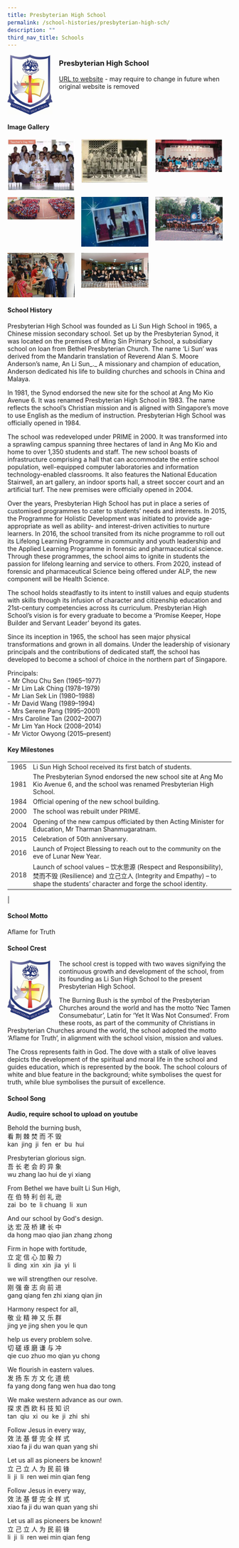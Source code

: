 ```yaml
---
title: Presbyterian High School
permalink: /school-histories/presbyterian-high-sch/
description: ""
third_nav_title: Schools
---
```

<img src="/images/presbyterianhighsch1.jpg" style="width:20%;margin-right:15px;" align = "left">

### **Presbyterian High School**
[URL to website](https://presbyterian.moe.edu.sg/) - may require to change in future when original website is removed

<br clear="left">

#### **Image Gallery**

<p><a href="https://staging.d1yxymztqoj7qn.amplifyapp.com/images/presbyterianhighsch2.jpg">  
<img src="/images/presbyterianhighsch2.jpg" style="width:30%;margin-right:15px;" align = "left">
</a></p>

<p><a href="https://staging.d1yxymztqoj7qn.amplifyapp.com/images/presbyterianhighsch3.jpg">  
<img src="/images/presbyterianhighsch3.jpg" style="width:30%;margin-right:15px;" align = "left">
</a></p>

<p><a href="https://staging.d1yxymztqoj7qn.amplifyapp.com/images/presbyterianhighsch4.jpg">  
<img src="/images/presbyterianhighsch4.jpg" style="width:30%;margin-right:15px;" align = "left">
</a></p>

<br clear="left">

<p><a href="https://staging.d1yxymztqoj7qn.amplifyapp.com/images/presbyterianhighsch5.jpg">  
<img src="/images/presbyterianhighsch5.jpg" style="width:30%;margin-right:15px;" align = "left">
</a></p>

<p><a href="https://staging.d1yxymztqoj7qn.amplifyapp.com/images/presbyterianhighsch6.jpg">  
<img src="/images/presbyterianhighsch6.jpg" style="width:30%;margin-right:15px;" align = "left">
</a></p>

<p><a href="https://staging.d1yxymztqoj7qn.amplifyapp.com/images/presbyterianhighsch7.jpg">  
<img src="/images/presbyterianhighsch7.jpg" style="width:30%;margin-right:15px;" align = "left">
</a></p>

<br clear="left">

<p><a href="https://staging.d1yxymztqoj7qn.amplifyapp.com/images/presbyterianhighsch8.jpg">  
<img src="/images/presbyterianhighsch8.jpg" style="width:30%;margin-right:15px;" align = "left">
</a></p>

<p><a href="https://staging.d1yxymztqoj7qn.amplifyapp.com/images/presbyterianhighsch9.jpg">  
<img src="/images/presbyterianhighsch9.jpg" style="width:30%;margin-right:15px;" align = "left">
</a></p>

<br clear="left">

#### **School History**
Presbyterian High School was founded as Li Sun High School in 1965, a Chinese mission secondary school. Set up by the Presbyterian Synod, it was located on the premises of Ming Sin Primary School, a subsidiary school on loan from Bethel Presbyterian Church. The name ‘Li Sun’ was derived from the Mandarin translation of Reverend Alan S. Moore Anderson’s name, An Li Sun_._ A missionary and champion of education, Anderson dedicated his life to building churches and schools in China and Malaya. 

In 1981, the Synod endorsed the new site for the school at Ang Mo Kio Avenue 6. It was renamed Presbyterian High School in 1983. The name reflects the school’s Christian mission and is aligned with Singapore’s move to use English as the medium of instruction. Presbyterian High School was officially opened in 1984.

The school was redeveloped under PRIME in 2000. It was transformed into a sprawling campus spanning three hectares of land in Ang Mo Kio and home to over 1,350 students and staff. The new school boasts of infrastructure comprising a hall that can accommodate the entire school population, well-equipped computer laboratories and information technology-enabled classrooms. It also features the National Education Stairwell, an art gallery, an indoor sports hall, a street soccer court and an artificial turf. The new premises were officially opened in 2004.

Over the years, Presbyterian High School has put in place a series of customised programmes to cater to students’ needs and interests. In 2015, the Programme for Holistic Development was initiated to provide age-appropriate as well as ability- and interest-driven activities to nurture learners. In 2016, the school transited from its niche programme to roll out its Lifelong Learning Programme in community and youth leadership and the Applied Learning Programme in forensic and pharmaceutical science. Through these programmes, the school aims to ignite in students the passion for lifelong learning and service to others. From 2020, instead of forensic and pharmaceutical Science being offered under ALP, the new component will be Health Science.

The school holds steadfastly to its intent to instill values and equip students with skills through its infusion of character and citizenship education and 21st-century competencies across its curriculum. Presbyterian High School’s vision is for every graduate to become a ‘Promise Keeper, Hope Builder and Servant Leader’ beyond its gates.

Since its inception in 1965, the school has seen major physical transformations and grown in all domains. Under the leadership of visionary principals and the contributions of dedicated staff, the school has developed to become a school of choice in the northern part of Singapore.

Principals:<br>
\- Mr Chou Chu Sen (1965–1977)<br>
\- Mr Lim Lak Ching (1978–1979)<br>
\- Mr Lian Sek Lin (1980–1988)<br>
\- Mr David Wang (1989–1994)<br>
\- Mrs Serene Pang (1995–2001)<br>
\- Mrs Caroline Tan (2002–2007)<br>
\- Mr Lim Yan Hock (2008–2014)<br>
\- Mr Victor Owyong (2015–present)

#### **Key Milestones**

|  |  |
|:---:|---|
| 1965 | Li Sun High School received its first batch of students. |
| 1981 | The Presbyterian Synod endorsed the new school site at Ang Mo Kio Avenue 6, and the school was renamed Presbyterian High School. |
| 1984 | Official opening of the new school building. |
| 2000 | The school was rebuilt under PRIME. |
| 2004 | Opening of the new campus officiated by then Acting Minister for Education, Mr Tharman Shanmugaratnam. |
| 2015 | Celebration of 50th anniversary. |
| 2016 | Launch of Project Blessing to reach out to the community on the eve of Lunar New Year. |
| 2018 | Launch of school values – 饮水思源 (Respect and Responsibility), 焚而不毁 (Resilience) and 立己立人 (Integrity and Empathy) – to shape the students’ character and forge the school identity. |
|

#### **School Motto**
Aflame for Truth

#### **School Crest**
<img src="/images/presbyterianhighsch1.jpg" style="width:20%;margin-right:15px;" align = "left">

The school crest is topped with two waves signifying the continuous growth and development of the school, from its founding as Li Sun High School to the present Presbyterian High School.

The Burning Bush is the symbol of the Presbyterian Churches around the world and has the motto ‘Nec Tamen Consumebatur’, Latin for ‘Yet It Was Not Consumed’. From these roots, as part of the community of Christians in Presbyterian Churches around the world, the school adopted the motto ‘Aflame for Truth’, in alignment with the school vision, mission and values.

The Cross represents faith in God. The dove with a stalk of olive leaves depicts the development of the spiritual and moral life in the school and guides education, which is represented by the book. The school colours of white and blue feature in the background; white symbolises the quest for truth, while blue symbolises the pursuit of excellence.

#### **School Song**
**Audio, require school to upload on youtube**

Behold the burning bush,<br>
看 荆 棘 焚 而 不 毁<br>
kan  jing  ji  fen  er  bu  hui

Presbyterian glorious sign.<br>
吾 长 老 会 的 异 象<br>
wu zhang lao hui de yi xiang

From Bethel we have built Li Sun High,<br>
在 伯 特 利 创 礼 逊<br>
zai  bo  te  li chuang  li  xun

And our school by God's design.<br>
达 宏 茂 桥 建 长 中<br>
da hong mao qiao jian zhang zhong

Firm in hope with fortitude,<br>
立 定 信 心 加 毅 力<br>
li  ding  xin  xin  jia  yi  li

we will strengthen our resolve.<br>
刚 强 奋 志 向 前 进<br>
gang qiang fen zhi xiang qian jin

Harmony respect for all,<br>
敬 业 精 神 又 乐 群<br>
jing ye jing shen you le qun

help us every problem solve.<br>
切 磋 琢 磨 谦 与 冲<br>
qie cuo zhuo mo qian yu chong

We flourish in eastern values.<br>
发 扬 东 方 文 化 道 统<br>
fa yang dong fang wen hua dao tong

We make western advance as our own.<br>
探 求 西 欧 科 技 知 识<br>
tan  qiu  xi  ou  ke  ji  zhi  shi

Follow Jesus in every way,<br>
效 法 基 督 完 全 样 式<br>
xiao fa ji du wan quan yang shi

Let us all as pioneers be known!<br>
立 己 立 人 为 民 前 锋<br>
li  ji  li  ren wei min qian feng

Follow Jesus in every way,<br>
效 法 基 督 完 全 样 式<br>
xiao fa ji du wan quan yang shi

Let us all as pioneers be known!<br>
立 己 立 人 为 民 前 锋<br>
li  ji  li  ren wei min qian feng